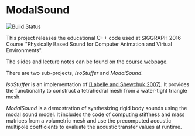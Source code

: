 # ModalSound 
[![Build Status](https://travis-ci.com/dingzeyuli/testModalSound.svg?token=cipn7FBcNyG2kNqwXKM2&branch=master)](https://travis-ci.com/dingzeyuli/testModalSound)

This project releases the educational C++ code used at SIGGRAPH 2016 Course "Physically Based Sound for Computer Animation and Virtual Environments".

The slides and lecture notes can be found on the [course webpage](http://graphics.stanford.edu/courses/sound/).



There are two sub-projects, _IsoStuffer_ and _ModalSound_.

_IsoStuffer_ is an implementation of [[Labelle and Shewchuk 2007]](http://www.cs.berkeley.edu/~jrs/papers/stuffing.pdf). It provides the functionality to construct a tetrahedral mesh from a water-tight triangle mesh.

_ModalSound_ is a demostration of synthesizing rigid body sounds using the modal sound model. It includes the code of computing stiffness and mass matrices from a volumetric mesh and use the precomputed acoustic multipole coefficients to evaluate the acoustic transfer values at runtime.
